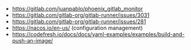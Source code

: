 - https://gitlab.com/juanpablo/phoenix_gitlab_monitor
- https://gitlab.com/gitlab-org/gitlab-runner/issues/3031
- https://gitlab.com/gitlab-org/gitlab-runner/issues/281
- https://nacos.io/en-us/ (configuration management)
- https://codefresh.io/docs/docs/yaml-examples/examples/build-and-push-an-image/
